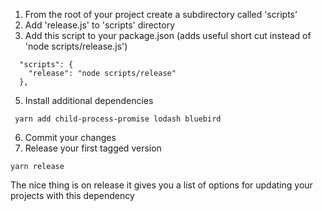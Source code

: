 1. From the root of your project create a subdirectory called 'scripts'
2. Add 'release.js' to 'scripts' directory
3. Add this script to your package.json (adds useful short cut instead of 'node scripts/release.js')
```
  "scripts": {
    "release": "node scripts/release"
  },
```
5. Install additional dependencies
```
 yarn add child-process-promise lodash bluebird
```
6. Commit your changes
7. Release your first tagged version
```
yarn release
```
The nice thing is on release it gives you a list of options for updating your projects with this dependency

